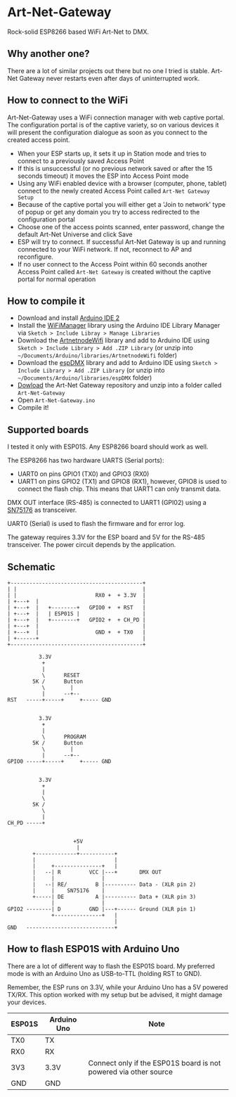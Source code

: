 # Art-Net-Gateway

Rock-solid ESP8266 based WiFi Art-Net to DMX. 

## Why another one?

There are a lot of similar projects out there but no one I tried is stable. Art-Net Gateway never restarts even after days of uninterrupted work.

## How to connect to the WiFi

Art-Net-Gateway uses a WiFi connection manager with web captive portal. The configuration portal is of the captive variety, so on various devices it will present the configuration dialogue as soon as you connect to the created access point.

- When your ESP starts up, it sets it up in Station mode and tries to connect to a previously saved Access Point
- If this is unsuccessful (or no previous network saved or after the 15 seconds timeout) it moves the ESP into Access Point mode
- Using any WiFi enabled device with a browser (computer, phone, tablet) connect to the newly created Access Point called `Art-Net Gateway Setup`
- Because of the captive portal you will either get a 'Join to network' type of popup or get any domain you try to access redirected to the configuration portal
- Choose one of the access points scanned, enter password, change the default Art-Net Universe and click Save
- ESP will try to connect. If successful Art-Net Gateway is up and running connected to your WiFi network. If not, reconnect to AP and reconfigure.
- If no user connect to the Access Point within 60 seconds another Access Point called `Art-Net Gateway` is created without the captive portal for normal operation

## How to compile it

- Download and install [Arduino IDE 2](https://docs.arduino.cc/software/ide-v2/tutorials/getting-started/ide-v2-downloading-and-installing)
- Install the [WiFiManager](https://github.com/tzapu/WiFiManager) library using the Arduino IDE Library Manager via `Sketch > Include Libray > Manage Libraries`
- Download the [ArtnetnodeWifi](https://github.com/rstephan/ArtnetnodeWifi/archive/refs/heads/master.zip) library and add to Arduino IDE using `Sketch > Include Library > Add .ZIP Library` (or unzip into `~/Documents/Arduino/libraries/ArtnetnodeWifi` folder)
- Download the [espDMX](https://github.com/alf45tar/espDMX/archive/refs/heads/master.zip) library and add to Arduino IDE using `Sketch > Include Library > Add .ZIP Library` (or unzip into `~/Documents/Arduino/libraries/espDMX` folder)
- [Dowload](https://github.com/alf45tar/Art-Net-Gateway/archive/refs/heads/main.zip) the Art-Net Gateway repository and unzip into a folder called `Art-Net-Gateway`
- Open `Art-Net-Gateway.ino`
- Compile it!

## Supported boards

I tested it only with ESP01S. Any ESP8266 board should work as well.

The ESP8266 has two hardware UARTS (Serial ports):
 - UART0 on pins GPIO1 (TX0) and GPIO3 (RX0)
 - UART1 on pins GPIO2 (TX1) and GPIO8 (RX1), however, GPIO8 is used to connect the flash chip. This means that UART1 can only transmit data.

DMX OUT interface (RS-485) is connected to UART1 (GPI02) using a [SN75176](https://www.ti.com/lit/ds/symlink/sn75176a.pdf) as transceiver.

UART0 (Serial) is used to flash the firmware and for error log.

The gateway requires 3.3V for the ESP board and 5V for the RS-485 transceiver. The power circuit depends by the application.

## Schematic

```
+------------------------------------------+
| |                                        |
| |                         RX0 +  + 3.3V  |
| +---+  |                                 |
| +---+  |   +--------+   GPIO0 +  + RST   |
| +---+  |   | ESP01S |                    |
| +---+  |   +--------+   GPIO2 +  + CH_PD |
| +---+  |                                 |
| +---+  |                  GND +  + TX0   |
| +------+                                 |
+------------------------------------------+
 
          3.3V 
           + 
           | 
           \      RESET
        5K /      Button
           \        |
           |      --+-- 
RST   -----+-----+     +----- GND


          3.3V 
           + 
           | 
           \      PROGRAM
        5K /      Button
           \        |
           |      --+-- 
GPIO0 -----+-----+     +----- GND


          3.3V 
           + 
           | 
           \
        5K /
           \ 
           |
CH_PD -----+


                     +5V
                      |
        +-------------+-----------+               
        |                         |
        |     +---------------+   |
        |   --| R         VCC |---+       DMX OUT
        |     |               |
        |   --| RE/         B |---------- Data - (XLR pin 2)
        |     |    SN75176    |
        +-----| DE          A |---------- Data + (XLR pin 3)
              |               |
GPIO2 --------| D         GND |---+------ Ground (XLR pin 1)
              +---------------+   |
                                  |
GND   ----------------------------+
```

## How to flash ESP01S with Arduino Uno

There are a lot of different way to flash the ESP01S board. My preferred mode is with an Arduino Uno as USB-to-TTL (holding RST to GND).

Remember, the ESP runs on 3.3V, while your Arduino Uno has a 5V powered TX/RX. This option worked with my setup but be advised, it might damage your devices.

ESP01S|Arduino Uno|Note
------|-----------|----
TX0|TX|
RX0|RX|
3V3|3.3V|Connect only if the ESP01S board is not powered via other source 
GND|GND|
